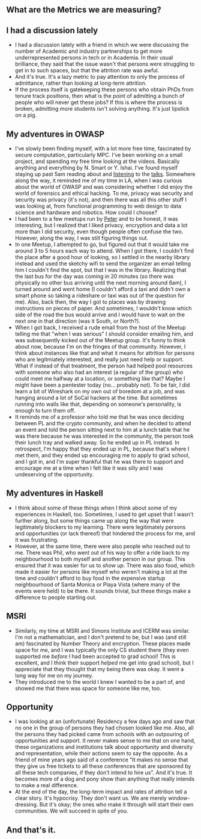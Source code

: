 ## What are the Metrics we are measuring?

## I had a discussion lately
- I had a discussion lately with a friend in which we were discussing the number of Academic and industry partnerships
  to get more underrepresented persons in tech or in Academia. In their usual brilliance, they said that the issue
  wasn't that persons were struggling to get in to such spaces, but that the attrition rate was awful.
- And it's true. It's a lazy metric to pay attention to only the process of admittance, rather than looking at long-term
  attrition.
- If the process itself is gatekeeping these persons who obtain PhDs from tenure track positions, then what is the point of admitting
  a bunch of people who will never get these jobs? If this is where the process is broken, admitting more students isn't solving anything.
  It's just lipstick on a pig.
  
## My adventures in OWASP
- I've slowly been finding myself, with a lot more free time, fascinated by secure computation, particularly MPC. 
  I've been working on a small project, and spending my free time looking at the videos. Basically anything and everything
  by N. Smart or Y. Ishai. I've found myself staying up past 5am reading about and [listening](https://www.youtube.com/watch?v=Zs-kE01nXRY) to the [talks](https://www.youtube.com/watch?v=xwxkp4fMWsk).
  Somewhere along the way,
  it reminded me of my time in LA, when I was curious about the world of OWASP and was considering whether I did enjoy
  the world of forensics and ethical hacking. To me, privacy was security and security was privacy (it's not), and then there was all this other
  stuff I was looking at, from functional programming to web design to data science and hardware and robotics. How could I choose?
- I had been to a few meetups run by [Peter](https://www.amazon.com/The-Hacker-Playbook-Practical-Penetration/dp/1494932636/)
  and to be honest, it was interesting, but I realized that I liked privacy, encryption and data a lot more than I did security,
  even though people often confuse the two. However, along the way, I was still figuring things out.
- In one Meetup, I attempted to go, but figured out that it would take me around 3 to 5 hours each way to attend. When I got there,
  I couldn't find the place after a good hour of looking, so I settled in the nearby library instead and used the sketchy wifi to send the organizer an email telling him I couldn't find the spot, but that I was in the library. Realizing that the last bus for the day was coming in
  20 minutes (so there was physically no other bus arriving until the next morning around 6am), I turned around and went home (I couldn't afford a taxi and didn't own a smart phone so taking a rideshare or taxi
  was out of the question for me). Also, back then, the way I got to places was by drawing instructions on pieces of paper. And sometimes, I wouldn't
  know which side of the road the bus would arrive and I would have to wait on the next one in that direction (was it South, or North?).
- When I got back, I received a rude email from the host of the Meetup telling me that "when I was serious" I should consider 
  emailing him, and was subsequently kicked out of the Meetup group. It's funny to think about now, because I'm on the fringes
  of that community. However, I think about instances like that and what it means for attrition for persons who are legitmiately interested,
  and really just need help or support. What if instead of that treatment, the person had helped pool resources with someone who also had 
  an interest (a regular of the group) who could meet me halfway at a location, or something like that? Maybe I might have been a pentester today
  (no... probably not). To be fair, I did learn a bit of Wireshark on my own out of boredom at a job, and was hanging around a lot of SoCal hackers
  at the time. But sometimes running into walls like that, depending on someone's personality, is enough to turn them off. 
- It reminds me of a professor who told me that he was once deciding between PL and the crypto community, and when he decided to attend an event and
  told the person sitting next to him at a lunch table that he was there because he was interested in the community, the person took their lunch tray and walked away. So he ended up in PL instead. In retrospect, I'm happy that they ended up in PL, because that's where I met them, and they ended up encouraging 
  me to apply to grad school, and I got in, and I'm super thankful that he was there to support and encourage me at a time when I felt like it was silly and I was undeserving of the opportunity.
  
## My adventures in Haskell
- I think about some of these things when I think about some of my experiences in Haskell, too. Sometimes, I used to get upset that I wasn't
  further along, but some things came up along the way that were legitimately blockers to my learning. There were legitimately persons and 
  opportunities (or lack thereof) that hindered the process for me, and it was frustrating.
- However, at the same time, there were also people who reached out to me. There was Phil, who went out of his way to offer a ride back to
  my neighbourhood to both myself and another person in our group. This ensured that it was easier for us to *show up*. There was also 
  food, which made it easier for persons like myself who weren't making a lot at the time and couldn't afford to buy food in the expensive 
  startup neighbourhood of Santa Monica or Playa Vista (where many of the events were held) to be there. It sounds trivial, but these things
  make a difference to people starting out.
  
## MSRI
- Similarly, my time at MSRI and Simons Institute and ICERM was similar. I'm not a mathematician, and I don't pretend to be, but I was 
  (and still am) fascinated by Number Theory and encryption. These places made space for me, and I was typically the only CS student there (they even supported me *before* I had been accepted to grad school! This is excellent, and I think their support *helped* me get into grad school),
  but I appreciate that they thought that my being there was okay. It went a long way for me on my journey. 
- They introduced me to the world I knew I wanted to be a part of, and showed me that there was space for someone like me, too.

## Opportunity
- I was looking at an (unfortunate) Residency a few days ago and saw that no one in the group of persons they had chosen looked like me.
  Also, all the persons they had picked came from schools with an outpouring of opportunities and support. It never makes sense to me that
  on one hand, these organizations and institutions talk about opportunity and diversity and representation, while their actions seem to say
  the opposite. As a friend of mine years ago said of a conference "It makes no sense that they give us free tickets to all these conferences
  that are sponsored by all these tech companies, if they don't intend to hire us". And it's true. It becomes more of a dog and pony show
  than anything that really intends to make a real difference.
- At the end of the day, the long-term impact and rates of attrition tell a clear story. It's hypocrisy. They don't want us. We are merely
  window-dressing. But it's okay; the ones who make it through will start their own communities. We will succeed in spite of you. 
  
## And that's it.
  
